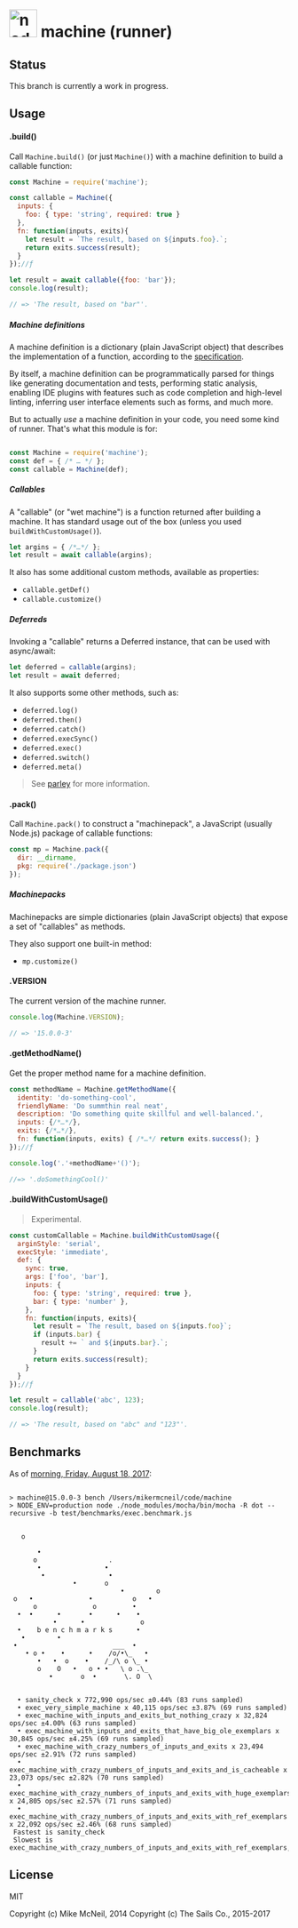 <h1>
  <a href="http://node-machine.org"><img alt="node-machine logo" title="The Node-Machine Project" src="http://node-machine.org/images/machine-anthropomorph-for-white-bg.png" width="50" /></a>
  machine (runner)
</h1>


## Status

This branch is currently a work in progress.


## Usage


#### .build()

Call `Machine.build()` (or just `Machine()`) with a machine definition to build a callable function:

```js
const Machine = require('machine');

const callable = Machine({
  inputs: {
    foo: { type: 'string', required: true }
  },
  fn: function(inputs, exits){
    let result = `The result, based on ${inputs.foo}.`;
    return exits.success(result);
  }
});//ƒ

let result = await callable({foo: 'bar'});
console.log(result);

// => 'The result, based on "bar"'.
```

##### Machine definitions

A machine definition is a dictionary (plain JavaScript object) that describes the implementation of a function, according to the [specification](http://node-machine.org/spec).

By itself, a machine definition can be programmatically parsed for things like generating documentation and tests, performing static analysis, enabling IDE plugins with features such as code completion and high-level linting, inferring user interface elements such as forms, and much more.

But to actually _use_ a machine definition in your code, you need some kind of runner.  That's what this module is for:

```js

const Machine = require('machine');
const def = { /* … */ };
const callable = Machine(def);
```

##### Callables

A "callable" (or "wet machine") is a function returned after building a machine.  It has standard usage out of the box (unless you used `buildWithCustomUsage()`).

```js
let argins = { /*…*/ };
let result = await callable(argins);
```

It also has some additional custom methods, available as properties:

- `callable.getDef()`
- `callable.customize()`


##### Deferreds

Invoking a "callable" returns a Deferred instance, that can be used with async/await:

```js
let deferred = callable(argins);
let result = await deferred;
```

It also supports some other methods, such as:

- `deferred.log()`
- `deferred.then()`
- `deferred.catch()`
- `deferred.execSync()`
- `deferred.exec()`
- `deferred.switch()`
- `deferred.meta()`

> See [parley](https://github.com/mikermcneil/parley) for more information.


#### .pack()

Call `Machine.pack()` to construct a "machinepack", a JavaScript (usually Node.js) package of callable functions:

```js
const mp = Machine.pack({
  dir: __dirname,
  pkg: require('./package.json')
});
```

##### Machinepacks

Machinepacks are simple dictionaries (plain JavaScript objects) that expose a set of "callables" as methods.

They also support one built-in method:

- `mp.customize()`


#### .VERSION

The current version of the machine runner.

```js
console.log(Machine.VERSION);

// => '15.0.0-3'
```


#### .getMethodName()

Get the proper method name for a machine definition.

```js
const methodName = Machine.getMethodName({
  identity: 'do-something-cool',
  friendlyName: 'Do summthin real neat',
  description: 'Do something quite skillful and well-balanced.',
  inputs: {/*…*/},
  exits: {/*…*/},
  fn: function(inputs, exits) { /*…*/ return exits.success(); }
});//ƒ

console.log('.'+methodName+'()');

//=> '.doSomethingCool()'
```



#### .buildWithCustomUsage()

> Experimental.

```js
const customCallable = Machine.buildWithCustomUsage({
  arginStyle: 'serial',
  execStyle: 'immediate',
  def: {
    sync: true,
    args: ['foo', 'bar'],
    inputs: {
      foo: { type: 'string', required: true },
      bar: { type: 'number' },
    },
    fn: function(inputs, exits){
      let result = `The result, based on ${inputs.foo}`;
      if (inputs.bar) {
        result += ` and ${inputs.bar}.`;
      }
      return exits.success(result);
    }
  }
});//ƒ

let result = callable('abc', 123);
console.log(result);

// => 'The result, based on "abc" and "123"'.
```




## Benchmarks

As of [morning, Friday, August 18, 2017](https://github.com/node-machine/machine/tree/35548a4a1425d5a21bff481470a615c0561a536b):


```

> machine@15.0.0-3 bench /Users/mikermcneil/code/machine
> NODE_ENV=production node ./node_modules/mocha/bin/mocha -R dot --recursive -b test/benchmarks/exec.benchmark.js


   o

       •
      o                  .
       •                •
        •                •
                •       o
                            •        o
 o   •              •          o   •
      o              o         •
  •  •      •       •      •    •
           •      •              o
  •    b e n c h m a r k s      •
   •        •
 •                        ___  •
    • o •    •      •    /o/•\_   •
       •   •  o    •    /_/\ o \_ •
       o    O   •   o • •   \ o .\_
          •       o  •       \. O  \


  • sanity_check x 772,990 ops/sec ±0.44% (83 runs sampled)
  • exec_very_simple_machine x 40,115 ops/sec ±3.87% (69 runs sampled)
  • exec_machine_with_inputs_and_exits_but_nothing_crazy x 32,824 ops/sec ±4.00% (63 runs sampled)
  • exec_machine_with_inputs_and_exits_that_have_big_ole_exemplars x 30,845 ops/sec ±4.25% (69 runs sampled)
  • exec_machine_with_crazy_numbers_of_inputs_and_exits x 23,494 ops/sec ±2.91% (72 runs sampled)
  • exec_machine_with_crazy_numbers_of_inputs_and_exits_and_is_cacheable x 23,073 ops/sec ±2.82% (70 runs sampled)
  • exec_machine_with_crazy_numbers_of_inputs_and_exits_with_huge_exemplars x 24,805 ops/sec ±2.57% (71 runs sampled)
  • exec_machine_with_crazy_numbers_of_inputs_and_exits_with_ref_exemplars x 22,092 ops/sec ±2.46% (68 runs sampled)
 Fastest is sanity_check
 Slowest is exec_machine_with_crazy_numbers_of_inputs_and_exits_with_ref_exemplars,exec_machine_with_crazy_numbers_of_inputs_and_exits_and_is_cacheable
  ```


## License

MIT

Copyright (c) Mike McNeil, 2014
Copyright (c) The Sails Co., 2015-2017

